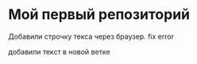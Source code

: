 # Мой первый  репозиторий 

Добавили строчку текса через браузер. fix error 

добавили текст в новой ветке 
